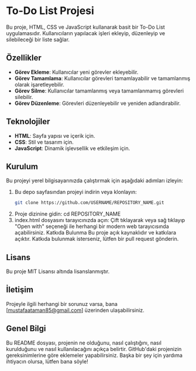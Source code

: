 # To-Do List Projesi

Bu proje, HTML, CSS ve JavaScript kullanarak basit bir To-Do List uygulamasıdır. Kullanıcıların yapılacak işleri ekleyip, düzenleyip ve silebileceği bir liste sağlar.

## Özellikler

- **Görev Ekleme**: Kullanıcılar yeni görevler ekleyebilir.
- **Görev Tamamlama**: Kullanıcılar görevleri tamamlayabilir ve tamamlanmış olarak işaretleyebilir.
- **Görev Silme**: Kullanıcılar tamamlanmış veya tamamlanmamış görevleri silebilir.
- **Görev Düzenleme**: Görevleri düzenleyebilir ve yeniden adlandırabilir.

## Teknolojiler

- **HTML**: Sayfa yapısı ve içerik için.
- **CSS**: Stil ve tasarım için.
- **JavaScript**: Dinamik işlevsellik ve etkileşim için.

## Kurulum

Bu projeyi yerel bilgisayarınızda çalıştırmak için aşağıdaki adımları izleyin:
1. Bu depo sayfasından projeyi indirin veya klonlayın:
   ```bash
   git clone https://github.com/USERNAME/REPOSITORY_NAME.git
2. Proje dizinine gidin:
   cd REPOSITORY_NAME
3. index.html dosyasını tarayıcınızda açın:
   Çift tıklayarak veya sağ tıklayıp "Open with" seçeneği ile herhangi bir modern web tarayıcısında açabilirsiniz.
   Katkıda Bulunma
Bu proje açık kaynaklıdır ve katkılara açıktır. Katkıda bulunmak isterseniz, lütfen bir pull request gönderin.

## Lisans

Bu proje MIT Lisansı altında lisanslanmıştır.

## İletişim

Projeyle ilgili herhangi bir sorunuz varsa, bana [mustafaataman85@gmail.com] üzerinden ulaşabilirsiniz.

## Genel Bilgi

Bu README dosyası, projenin ne olduğunu, nasıl çalıştığını, nasıl kurulduğunu ve nasıl kullanılacağını açıkça belirtir. GitHub'daki projenizin gereksinimlerine göre eklemeler yapabilirsiniz. Başka bir şey için yardıma ihtiyacın olursa, lütfen bana söyle!



